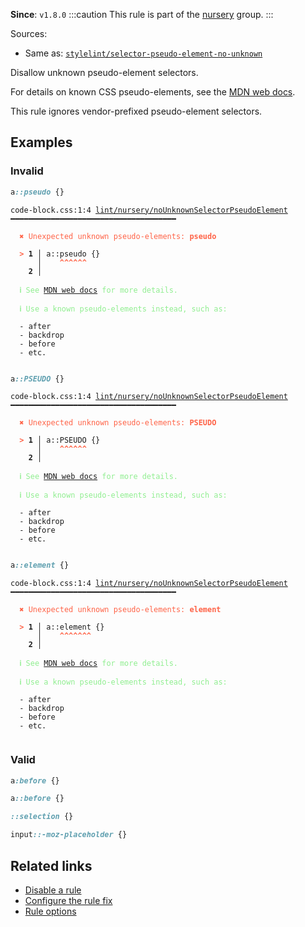 **Since**: `v1.8.0`
:::caution
This rule is part of the [nursery](/linter/rules/#nursery) group.
:::

Sources: 
- Same as: <a href="https://github.com/stylelint/stylelint/blob/main/lib/rules/selector-pseudo-element-no-unknown/README.md" target="_blank"><code>stylelint/selector-pseudo-element-no-unknown</code></a>

Disallow unknown pseudo-element selectors.

For details on known CSS pseudo-elements, see the [MDN web docs](https://developer.mozilla.org/en-US/docs/Web/CSS/Pseudo-elements#list_of_pseudo-elements).

This rule ignores vendor-prefixed pseudo-element selectors.

## Examples

### Invalid

```css
a::pseudo {}
```

<pre class="language-text"><code class="language-text">code-block.css:1:4 <a href="https://biomejs.dev/linter/rules/no-unknown-selector-pseudo-element">lint/nursery/noUnknownSelectorPseudoElement</a> ━━━━━━━━━━━━━━━━━━━━━━━━━━━━━━━━━━━━━

<strong><span style="color: Tomato;">  </span></strong><strong><span style="color: Tomato;">✖</span></strong> <span style="color: Tomato;">Unexpected unknown pseudo-elements: </span><span style="color: Tomato;"><strong>pseudo</strong></span>
  
<strong><span style="color: Tomato;">  </span></strong><strong><span style="color: Tomato;">&gt;</span></strong> <strong>1 │ </strong>a::pseudo {}
   <strong>   │ </strong>   <strong><span style="color: Tomato;">^</span></strong><strong><span style="color: Tomato;">^</span></strong><strong><span style="color: Tomato;">^</span></strong><strong><span style="color: Tomato;">^</span></strong><strong><span style="color: Tomato;">^</span></strong><strong><span style="color: Tomato;">^</span></strong>
    <strong>2 │ </strong>
  
<strong><span style="color: lightgreen;">  </span></strong><strong><span style="color: lightgreen;">ℹ</span></strong> <span style="color: lightgreen;">See </span><span style="color: lightgreen;"><a href="https://developer.mozilla.org/en-US/docs/Web/CSS/Pseudo-elements#list_of_pseudo-elements">MDN web docs</a></span><span style="color: lightgreen;"> for more details.</span>
  
<strong><span style="color: lightgreen;">  </span></strong><strong><span style="color: lightgreen;">ℹ</span></strong> <span style="color: lightgreen;">Use a known pseudo-elements instead, such as:</span>
  
  - after
  - backdrop
  - before
  - etc.
  
</code></pre>

```css
a::PSEUDO {}
```

<pre class="language-text"><code class="language-text">code-block.css:1:4 <a href="https://biomejs.dev/linter/rules/no-unknown-selector-pseudo-element">lint/nursery/noUnknownSelectorPseudoElement</a> ━━━━━━━━━━━━━━━━━━━━━━━━━━━━━━━━━━━━━

<strong><span style="color: Tomato;">  </span></strong><strong><span style="color: Tomato;">✖</span></strong> <span style="color: Tomato;">Unexpected unknown pseudo-elements: </span><span style="color: Tomato;"><strong>PSEUDO</strong></span>
  
<strong><span style="color: Tomato;">  </span></strong><strong><span style="color: Tomato;">&gt;</span></strong> <strong>1 │ </strong>a::PSEUDO {}
   <strong>   │ </strong>   <strong><span style="color: Tomato;">^</span></strong><strong><span style="color: Tomato;">^</span></strong><strong><span style="color: Tomato;">^</span></strong><strong><span style="color: Tomato;">^</span></strong><strong><span style="color: Tomato;">^</span></strong><strong><span style="color: Tomato;">^</span></strong>
    <strong>2 │ </strong>
  
<strong><span style="color: lightgreen;">  </span></strong><strong><span style="color: lightgreen;">ℹ</span></strong> <span style="color: lightgreen;">See </span><span style="color: lightgreen;"><a href="https://developer.mozilla.org/en-US/docs/Web/CSS/Pseudo-elements#list_of_pseudo-elements">MDN web docs</a></span><span style="color: lightgreen;"> for more details.</span>
  
<strong><span style="color: lightgreen;">  </span></strong><strong><span style="color: lightgreen;">ℹ</span></strong> <span style="color: lightgreen;">Use a known pseudo-elements instead, such as:</span>
  
  - after
  - backdrop
  - before
  - etc.
  
</code></pre>

```css
a::element {}
```

<pre class="language-text"><code class="language-text">code-block.css:1:4 <a href="https://biomejs.dev/linter/rules/no-unknown-selector-pseudo-element">lint/nursery/noUnknownSelectorPseudoElement</a> ━━━━━━━━━━━━━━━━━━━━━━━━━━━━━━━━━━━━━

<strong><span style="color: Tomato;">  </span></strong><strong><span style="color: Tomato;">✖</span></strong> <span style="color: Tomato;">Unexpected unknown pseudo-elements: </span><span style="color: Tomato;"><strong>element</strong></span>
  
<strong><span style="color: Tomato;">  </span></strong><strong><span style="color: Tomato;">&gt;</span></strong> <strong>1 │ </strong>a::element {}
   <strong>   │ </strong>   <strong><span style="color: Tomato;">^</span></strong><strong><span style="color: Tomato;">^</span></strong><strong><span style="color: Tomato;">^</span></strong><strong><span style="color: Tomato;">^</span></strong><strong><span style="color: Tomato;">^</span></strong><strong><span style="color: Tomato;">^</span></strong><strong><span style="color: Tomato;">^</span></strong>
    <strong>2 │ </strong>
  
<strong><span style="color: lightgreen;">  </span></strong><strong><span style="color: lightgreen;">ℹ</span></strong> <span style="color: lightgreen;">See </span><span style="color: lightgreen;"><a href="https://developer.mozilla.org/en-US/docs/Web/CSS/Pseudo-elements#list_of_pseudo-elements">MDN web docs</a></span><span style="color: lightgreen;"> for more details.</span>
  
<strong><span style="color: lightgreen;">  </span></strong><strong><span style="color: lightgreen;">ℹ</span></strong> <span style="color: lightgreen;">Use a known pseudo-elements instead, such as:</span>
  
  - after
  - backdrop
  - before
  - etc.
  
</code></pre>

### Valid

```css
a:before {}
```

```css
a::before {}
```

```css
::selection {}
```

```css
input::-moz-placeholder {}
```

## Related links

- [Disable a rule](/linter/#disable-a-lint-rule)
- [Configure the rule fix](/linter#configure-the-rule-fix)
- [Rule options](/linter/#rule-options)

